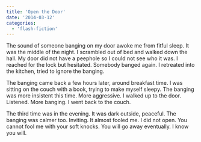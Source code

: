 ```yaml
---
title: 'Open the Door'
date: '2014-03-12'
categories:
  - 'flash-fiction'
---
```


The sound of someone banging on my door awoke me from fitful sleep. It was the
middle of the night. I scrambled out of bed and walked down the hall. My door
did not have a peephole so I could not see who it was. I reached for the lock
but hesitated. Somebody banged again. I retreated into the kitchen, tried to
ignore the banging.

<!-- truncate -->


The banging came back a few hours later, around breakfast time. I was sitting on
the couch with a book, trying to make myself sleepy. The banging was more
insistent this time. More aggressive. I walked up to the door. Listened. More
banging. I went back to the couch.

The third time was in the evening. It was dark outside, peaceful. The banging
was calmer too. Inviting. It almost fooled me. I did not open. You cannot fool
me with your soft knocks. You will go away eventually. I know you will.
